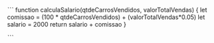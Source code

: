 ˋˋˋ function calculaSalario(qtdeCarrosVendidos, valorTotalVendas) {
 let comissao = (100 * qtdeCarrosVendidos) + (valorTotalVendas*0.05)
let salario = 2000
return salario + comissao
}

ˋˋˋ